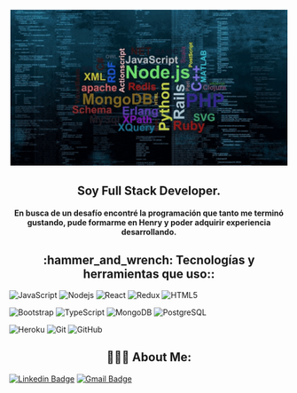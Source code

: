 <p align="center">
  <img src="https://github.com/FNahuelO/FNahuelO/blob/main/giphy.gif" atr= "presentacion" width="500px"/>
</p>
<h2 align="center">
  <abc>
   Soy Full Stack Developer.   
  </abc>
</h2>

<h4 align="center">
  <abc>
    En busca de un desafío encontré la programación que tanto me terminó gustando, pude formarme en Henry y poder adquirir experiencia desarrollando.
  </abc>  
</h4>


<h2 align="center">:hammer_and_wrench: Tecnologías y herramientas que uso::</h2>
  
![JavaScript](https://img.shields.io/badge/-JavaScript-black?style=flat-square&logo=javascript)
![Nodejs](https://img.shields.io/badge/-Nodejs-black?style=flat-square&logo=Node.js)
![React](https://img.shields.io/badge/-React-black?style=flat-square&logo=react)
![Redux](https://img.shields.io/badge/-Redux-black?style=flat-square&logo=redux)
![HTML5](https://img.shields.io/badge/-HTML5-E34F26?style=flat-square&logo=html5&logoColor=white)

![Bootstrap](https://img.shields.io/badge/-Bootstrap-563D7C?style=flat-square&logo=bootstrap)
![TypeScript](https://img.shields.io/badge/-TypeScript-007ACC?style=flat-square&logo=typescript)
![MongoDB](https://img.shields.io/badge/-MongoDB-black?style=flat-square&logo=mongodb)
![PostgreSQL](https://img.shields.io/badge/-PostgreSQL-336791?style=flat-square&logo=postgresql)

![Heroku](https://img.shields.io/badge/-Heroku-430098?style=flat-square&logo=heroku)
![Git](https://img.shields.io/badge/-Git-black?style=flat-square&logo=git)
![GitHub](https://img.shields.io/badge/-GitHub-181717?style=flat-square&logo=github)

<h2 align="center">👨🏻‍💻 About Me:</h2>

[![Linkedin Badge](https://img.shields.io/badge/-FrancoOsorio-blue?style=flat-square&logo=Linkedin&logoColor=white&link=https://www.linkedin.com/in/franco-osorio/)](https://www.linkedin.com/in/franco-osorio/)
[![Gmail Badge](https://img.shields.io/badge/-frannahuelosorio@gmail.com-c14438?style=flat-square&logo=Gmail&logoColor=white&link=mailto:frannahuelosorio@gmail.com)](mailto:frannahuelosorio@gmail.com)
